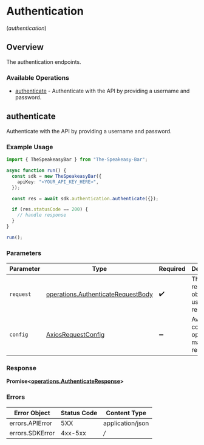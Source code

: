 # Authentication
(*authentication*)

## Overview

The authentication endpoints.

### Available Operations

* [authenticate](#authenticate) - Authenticate with the API by providing a username and password.

## authenticate

Authenticate with the API by providing a username and password.

### Example Usage

```typescript
import { TheSpeakeasyBar } from "The-Speakeasy-Bar";

async function run() {
  const sdk = new TheSpeakeasyBar({
    apiKey: "<YOUR_API_KEY_HERE>",
  });

  const res = await sdk.authentication.authenticate({});

  if (res.statusCode == 200) {
    // handle response
  }
}

run();
```

### Parameters

| Parameter                                                                                | Type                                                                                     | Required                                                                                 | Description                                                                              |
| ---------------------------------------------------------------------------------------- | ---------------------------------------------------------------------------------------- | ---------------------------------------------------------------------------------------- | ---------------------------------------------------------------------------------------- |
| `request`                                                                                | [operations.AuthenticateRequestBody](../../models/operations/authenticaterequestbody.md) | :heavy_check_mark:                                                                       | The request object to use for the request.                                               |
| `config`                                                                                 | [AxiosRequestConfig](https://axios-http.com/docs/req_config)                             | :heavy_minus_sign:                                                                       | Available config options for making requests.                                            |


### Response

**Promise<[operations.AuthenticateResponse](../../models/operations/authenticateresponse.md)>**
### Errors

| Error Object     | Status Code      | Content Type     |
| ---------------- | ---------------- | ---------------- |
| errors.APIError  | 5XX              | application/json |
| errors.SDKError  | 4xx-5xx          | */*              |
